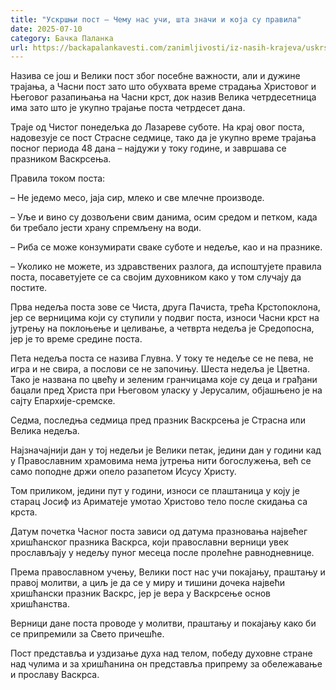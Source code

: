 ```yaml
---
title: "Ускршњи пост – Чему нас учи, шта значи и која су правила"
date: 2025-07-10
category: Бачка Паланка
url: https://backapalankavesti.com/zanimljivosti/iz-nasih-krajeva/uskrsnji-post-cemu-nas-uci-sta-znaci-i-koja-su-pravila/
---
```


Назива се још и Велики пост због посебне важности, али и дужине трајања, а Часни пост зато што обухвата време страдања Христовог и Његовог разапињања на Часни крст, док назив Велика четрдесетница има зато што је укупно трајање поста четрдесет дана.

Траје од Чистог понедељка до Лазареве суботе. На крај овог поста, надовезује се пост Страсне седмице, тако да је укупно време трајања посног периода 48 дана – најдужи у току године, и завршава се празником Васкрсења.

Правила током поста:

– Не једемо месо, јаја сир, млеко и све млечне производе.

– Уље и вино су дозвољени свим данима, осим средом и петком, када би требало јести храну спремљену на води.

– Риба се може конзумирати сваке суботе и недеље, као и на празнике.

– Уколико не можете, из здравствених разлога, да испоштујете правила поста, посаветујете се са својим духовником како у том случају да постите.

Прва недеља поста зове се Чиста, друга Пачиста, трећа Крстопоклона, јер се верницима који су ступили у подвиг поста, износи Часни крст на јутрењу на поклоњење и целивање, а четврта недеља је Средопосна, јер је то време средине поста.

Пета недеља поста се назива Глувна. У току те недеље се не пева, не игра и не свира, а послови се не започињу. Шеста недеља је Цветна. Тако је названа по цвећу и зеленим гранчицама које су деца и грађани бацали пред Христа при Његовом уласку у Јерусалим, објашњено је на сајту Епархије-сремске.

Седма, последња седмица пред празник Васкрсења је Страсна или Велика недеља.

Најзначајнији дан у тој недељи је Велики петак, једини дан у години кад у Православним храмовима нема јутрења нити богослужења, већ се само поподне држи опело разапетом Исусу Христу.

Том приликом, једини пут у години, износи се плаштаница у коју је старац Јосиф из Ариматеје умотао Христово тело после скидања са крста.

Датум почетка Часног поста зависи од датума празновања највећег хришћанског празника Васкрса, који православни верници увек прослављају у недељу пуног месеца после пролећне равнодневнице.

Према православном учењу, Велики пост нас учи покајању, праштању и правој молитви, а циљ је да се у миру и тишини дочека највећи хришћански празник Васкрс, јер је вера у Васкрсење основ хришћанства.

Верници дане поста проводе у молитви, праштању и покајању како би се припремили за Свето причешће.

Пост представља и уздизање духа над телом, победу духовне стране над чулима и за хришћанина он представља припрему за обележавање и прославу Васкрса.
